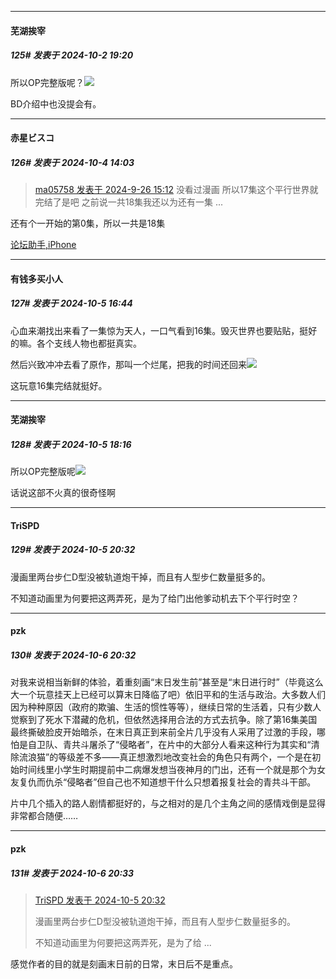 ﻿
*****

####  芜湖挨宰  
##### 125#       发表于 2024-10-2 19:20

所以OP完整版呢？<img src="https://static.saraba1st.com/image/smiley/face2017/068.png" referrerpolicy="no-referrer">

BD介绍中也没提会有。


*****

####  赤星ビスコ  
##### 126#       发表于 2024-10-4 14:03

<blockquote><a href="httphttps://bbs.saraba1st.com/2b/forum.php?mod=redirect&amp;goto=findpost&amp;pid=66311829&amp;ptid=2055094" target="_blank">ma05758 发表于 2024-9-26 15:12</a>
没看过漫画
所以17集这个平行世界就完结了是吧
之前说一共18集我还以为还有一集 ...</blockquote>
还有个一开始的第0集，所以一共是18集

[论坛助手,iPhone](https://bbs.saraba1st.com/2b/forum.php?mod=viewthread&amp;tid=2029836)


*****

####  有钱多买小人  
##### 127#       发表于 2024-10-5 16:44

心血来潮找出来看了一集惊为天人，一口气看到16集。毁灭世界也要贴贴，挺好的嘛。各个支线人物也都挺真实。

然后兴致冲冲去看了原作，那叫一个烂尾，把我的时间还回来<img src="https://static.saraba1st.com/image/smiley/face2017/001.png" referrerpolicy="no-referrer">

这玩意16集完结就挺好。


*****

####  芜湖挨宰  
##### 128#       发表于 2024-10-5 18:16

所以OP完整版呢<img src="https://static.saraba1st.com/image/smiley/face2017/091.png" referrerpolicy="no-referrer">

话说这部不火真的很奇怪啊


*****

####  TriSPD  
##### 129#       发表于 2024-10-5 20:32

漫画里两台步仁D型没被轨道炮干掉，而且有人型步仁数量挺多的。

不知道动画里为何要把这两弄死，是为了给门出他爹动机去下个平行时空？


*****

####  pzk  
##### 130#       发表于 2024-10-6 20:32

对我来说相当新鲜的体验，着重刻画“末日发生前”甚至是“末日进行时”（毕竟这么大一个玩意挂天上已经可以算末日降临了吧）依旧平和的生活与政治。大多数人们因为种种原因（政府的欺骗、生活的惯性等等），继续日常的生活着，只有少数人觉察到了死水下潜藏的危机，但依然选择用合法的方式去抗争。除了第16集美国最终撕破脸皮开始暗杀，在末日真正到来前全片几乎没有人采用了过激的手段，哪怕是自卫队、青共斗屠杀了“侵略者”，在片中的大部分人看来这种行为其实和“清除流浪猫”的等级差不多——真正想激烈地改变社会的角色只有两个，一个是在初始时间线里小学生时期提前中二病爆发想当夜神月的门出，还有一个就是那个为女友复仇而仇杀“侵略者”但自己也不知道想干什么只想着报复社会的青共斗干部。

片中几个插入的路人剧情都挺好的，与之相对的是几个主角之间的感情戏倒是显得非常都合随便……

*****

####  pzk  
##### 131#       发表于 2024-10-6 20:33

<blockquote><a href="httphttps://bbs.saraba1st.com/2b/forum.php?mod=redirect&amp;goto=findpost&amp;pid=66381894&amp;ptid=2055094" target="_blank">TriSPD 发表于 2024-10-5 20:32</a>

漫画里两台步仁D型没被轨道炮干掉，而且有人型步仁数量挺多的。

不知道动画里为何要把这两弄死，是为了给 ...</blockquote>
感觉作者的目的就是刻画末日前的日常，末日后不是重点。

